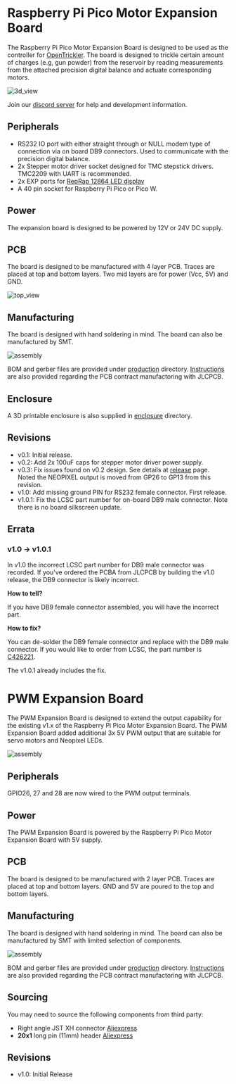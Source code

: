 # Raspberry Pi Pico Motor Expansion Board

The Raspberry Pi Pico Motor Expansion Board is designed to be used as the controller for [OpenTrickler](https://github.com/eamars/OpenTrickler). The board is designed to trickle certain amount of charges (e.g, gun powder) from the reservoir by reading measurements from the attached precision digital balance and actuate corresponding motors. 

![3d_view](resources/3d_view.png)

Join our [discord server](https://discord.gg/ZhdThA2vrW) for help and development information. 

## Peripherals

* RS232 IO port with either straight through or NULL modem type of connection via on board DB9 connectors. Used to communicate with the precision digital balance. 
* 2x Stepper motor driver socket designed for TMC stepstick drivers. TMC2209 with UART is recommended. 
* 2x EXP ports for [RepRap 12864 LED display](https://reprap.org/wiki/RepRapDiscount_Full_Graphic_Smart_Controller)
* A 40 pin socket for Raspberry Pi Pico or Pico W. 

## Power

The expansion board is designed to be powered by 12V or 24V DC supply. 

## PCB

The board is designed to be manufactured with 4 layer PCB. Traces are placed at top and bottom layers. Two mid layers are for power (Vcc, 5V) and GND. 

![top_view](resources/top_view.png)

## Manufacturing

The board is designed with hand soldering in mind. The board can also be manufactured by SMT. 

![assembly](resources/assembly.jpg)

BOM and gerber files are provided under [production](motor_expansion_board/production) directory. [Instructions](motor_expansion_board/production/README.md) are also provided regarding the PCB contract manufactoring with JLCPCB. 

## Enclosure

A 3D printable enclosure is also supplied in [enclosure](motor_expansion_board/enclosure) directory. 

## Revisions

* v0.1: Initial release.
* v0.2: Add 2x 100uF caps for stepper motor driver power supply. 
* v0.3: Fix issues found on v0.2 design. See details at [release](https://github.com/eamars/RaspberryPi-Pico-Motor-Expansion-Board/releases/tag/v0.3) page. 
  Noted the NEOPIXEL output is moved from GP26 to GP13 from this revision. 
* v1.0: Add missing ground PIN for RS232 female connector. First release. 
* v1.0.1: Fix the LCSC part number for on-board DB9 male connector. Note there is no board silkscreen update. 

## Errata

### v1.0 -> v1.0.1

In v1.0 the incorrect LCSC part number for DB9 male connector was recorded. If you've ordered the PCBA from JLCPCB by building the v1.0 release, the DB9 connector is likely incorrect. 

**How to tell?**

If you have DB9 female connector assembled, you will have the incorrect part. 

**How to fix?**

You can de-solder the DB9 female connector and replace with the DB9 male connector. If you would like to order from LCSC, the part number is [C426221](https://www.lcsc.com/product-detail/_FOXCONN-_C426221.html).

The v1.0.1 already includes the fix. 

# PWM Expansion Board

The PWM Expansion Board is designed to extend the output capability for the existing v1.x of the Raspberry Pi Pico Motor Expansion Board. The PWM Expansion Board added additional 3x 5V PWM output that are suitable for servo motors and Neopixel LEDs. 

![assembly](resources/pwm_expansion_board_install.jpg)

## Peripherals

GPIO26, 27 and 28 are now wired to the PWM output terminals. 

## Power

The PWM Expansion Board is powered by the Raspberry Pi Pico Motor Expansion Board with 5V supply. 

## PCB

The board is designed to be manufactured with 2 layer PCB. Traces are placed at top and bottom layers. GND and 5V are poured to the top and bottom layers. 

## Manufacturing

The board is designed with hand soldering in mind. The board can also be manufactured by SMT with limited selection of components. 

![assembly](resources/pwm_expansion_board_assembly.jpg)

BOM and gerber files are provided under [production](pwm_expansion_board/production) directory. [Instructions](motor_expansion_board/production/README.md) are also provided regarding the PCB contract manufactoring with JLCPCB. 

## Sourcing

You may need to source the following components from third party: 

* Right angle JST XH connector [Aliexpress](https://www.aliexpress.com/item/1005005424915227.html)
* **20x1** long pin (11mm) header [Aliexpress](https://www.aliexpress.com/item/1005005965643878.html)

## Revisions

* v1.0: Initial Release
